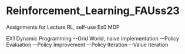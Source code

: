 # Reinforcement_Learning_FAUss23
Assignments for Lecture RL, self-use
Ex0 MDP

EX1 Dynamic Programming
    --Grid World, naive implementation
      --Policy Evaluation
      --Policy Improvement
      --Policy Iteration
      --Value Iteration
